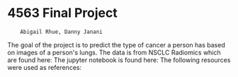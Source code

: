 # 4563 Final Project
        Abigail Rhue, Danny Janani
The goal of the project is to predict the type of cancer a person has based on images of a person's lungs. 
The data is from NSCLC Radiomics which are found here:
The jupyter notebook is found here:
The following resources were used as references:
